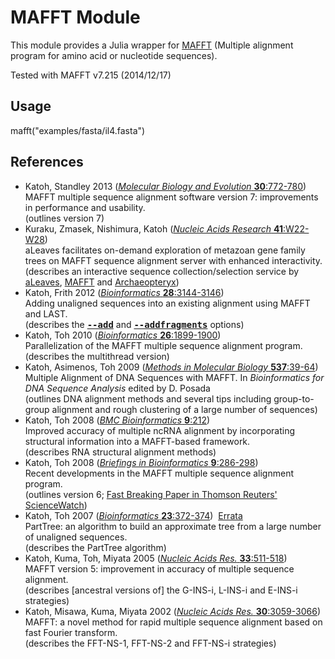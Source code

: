 # MAFFT Module

This module provides a Julia wrapper for [MAFFT](http://mafft.cbrc.jp/alignment/software/) (Multiple alignment program for amino acid or nucleotide sequences).

Tested with MAFFT v7.215 (2014/12/17)

## Usage
mafft("examples/fasta/il4.fasta")

## References
<ul>
<li>
Katoh, Standley 2013
(<a href="http://mbe.oxfordjournals.org/content/30/4/772"><i>Molecular Biology and Evolution</i> <b>30</b>:772-780</a>)
<br>
MAFFT multiple sequence alignment software version 7: improvements in performance and usability.
<br>
(outlines version 7)
<li>
Kuraku, Zmasek, Nishimura, Katoh 
(<a href="http://nar.oxfordjournals.org/content/41/W1/W22.abstract"><i>Nucleic Acids Research</i> <b>41</b>:W22-W28</a>)
<br>
aLeaves facilitates on-demand exploration of metazoan gene family trees on MAFFT sequence alignment server with enhanced interactivity.
<br>
(describes an interactive sequence collection/selection service by <a href="http://aleaves.cdb.riken.jp/" target="_blank" onClick="_gaq.push(['_trackEvent', 'aleaves', 'link', 'server']);">aLeaves</a>, <a href="../server/">MAFFT</a> and <a href="../server/gotoaptx.html" target="_blank">Archaeopteryx</a>)
<li>
Katoh, Frith 2012
(<a href="http://bioinformatics.oxfordjournals.org/content/28/23/3144"><i>Bioinformatics</i> <b>28</b>:3144-3146</a>)
<br>
Adding unaligned sequences into an existing alignment using MAFFT and LAST.
<br>
(describes the <a href="addsequences.html"><tt><b>--add</b></tt></a> and <a href="addsequences.html#fragments"><tt><b>--addfragments</b></tt></a> options)
<li>
Katoh, Toh 2010
(<a href="http://bioinformatics.oxfordjournals.org/cgi/content/abstract/26/15/1899"><i>Bioinformatics</i> <b>26</b>:1899-1900</a>)
<br>
Parallelization of the MAFFT multiple sequence alignment program.
<br>
(describes the multithread version)
<li>
Katoh, Asimenos, Toh 2009
(<a href="http://www.springerlink.com/content/h273273566336n74/"><i>Methods in Molecular Biology</i> <b>537</b>:39-64</a>)
<br>Multiple Alignment of DNA Sequences with MAFFT. In <i>Bioinformatics for DNA Sequence Analysis</i> edited by D. Posada
<br>(outlines DNA alignment methods and several tips including group-to-group alignment and rough clustering of a large number of sequences)
<li>
Katoh, Toh 2008
(<a href="http://www.biomedcentral.com/1471-2105/9/212"><i>BMC Bioinformatics</i> <b>9</b>:212</a>)
<br>Improved accuracy of multiple ncRNA alignment by incorporating structural information into a MAFFT-based framework.
<br>(describes RNA structural alignment methods)
<li>
Katoh, Toh 2008
(<a href="http://bib.oxfordjournals.org/cgi/content/abstract/9/4/286"><i>Briefings in Bioinformatics</i> <b>9</b>:286-298</a>)
<br>Recent developments in the MAFFT multiple sequence alignment program.
<br>(outlines version 6;
<a href="http://sciencewatch.com/dr/fbp/2009/09octfbp/09octfbpKato/">Fast Breaking Paper in Thomson Reuters' ScienceWatch</a>)
<li>
Katoh, Toh 2007
(<a href="http://bioinformatics.oxfordjournals.org/cgi/content/abstract/23/3/372"><i>Bioinformatics</i> <b>23</b>:372-374</a>)&nbsp; <a href="errata.html"><span class="redc00">Errata</span></a>
<br>
PartTree: an algorithm to build an approximate tree from a large number of unaligned sequences.
<br>
(describes the PartTree algorithm)
<li>
Katoh, Kuma, Toh, Miyata 2005
(<a href="http://nar.oupjournals.org/cgi/content/abstract/33/2/511"><i>Nucleic Acids Res.</i> <b>33</b>:511-518</a>)
<br>
MAFFT version 5: improvement in accuracy of multiple sequence alignment.
<br>
(describes [ancestral versions of] the G-INS-i, L-INS-i and E-INS-i strategies)
<li>
Katoh, Misawa, Kuma, Miyata 2002
(<a href="http://nar.oupjournals.org/cgi/content/abstract/30/14/3059"><i>Nucleic Acids Res.</i> <b>30</b>:3059-3066</a>)
<br>MAFFT: a novel method for rapid multiple sequence alignment based on
fast Fourier transform.
<br>
(describes the FFT-NS-1, FFT-NS-2 and FFT-NS-i strategies)
</ul>
